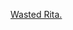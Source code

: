 ---
layout: post
wordpress_id: 1224
wordpress_url: http://noesbueno.com/archives/1224
date: '2011-08-23 14:01:26 -0500'
date_gmt: '2011-08-23 19:01:26 -0500'
body: |
  <p><a href="http://supersonicelectronic.com/post/9294689435">Wasted Rita.</a></p>
---